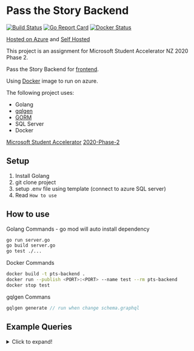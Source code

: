 # Pass the Story Backend

[![Build Status](https://dev.azure.com/chengzhenyang/pts-backend/_apis/build/status/scorpionknifes.pts-backend?branchName=master)](https://dev.azure.com/chengzhenyang/pts-backend/_build/latest?definitionId=3&branchName=master) [![Go Report Card](https://goreportcard.com/badge/github.com/scorpionknifes/pts-backend)](https://goreportcard.com/report/github.com/scorpionknifes/pts-backend)
[![Docker Status](https://img.shields.io/docker/cloud/build/zhenknz/pts-backend)](https://hub.docker.com/repository/docker/zhenknz/pts-backend/)

[Hosted on Azure](https://pts-backend.azurewebsites.net/) and [Self Hosted](https://zhenknz.ml)

This project is an assignment for Microsoft Student Accelerator NZ 2020 Phase 2.

Pass the Story Backend for [frontend](https://github.com/scorpionknifes/pts-frontend).

Using [Docker](https://hub.docker.com/repository/docker/zhenknz/pts-backend) image to run on azure.



The following project uses:
- Golang
- [gqlgen](https://gqlgen.com/)
- [GORM](https://gorm.io/index.html)
- SQL Server
- Docker

[Microsoft Student Accelerator](http://aka.ms/nzmsawebsite)
[2020-Phase-2](https://github.com/NZMSA/2020-Phase-2)

## Setup

1. Install Golang
2. git clone project
3. setup .env file using template (connect to azure SQL server)
4. Read ```How to use```

## How to use

Golang Commands - go mod will auto install dependency
```bash
go run server.go
go build server.go
go test ./...
```

Docker Commands
```bash
docker build -t pts-backend .
docker run --publish <PORT>:<PORT> --name test --rm pts-backend
docker stop test
```

gqlgen Commans
```go
gqlgen generate // run when change schema.graphql
```

## Example Queries
<details>
  <summary>Click to expand!</summary>
  ```go
# Write your query or mutation here
query stories {
  stories{
    id
    name
    count
    people
    tags
    createdAt
    updatedAt
  }
}

mutation createStory {
  createStory(input: {
    name: "Anonymous's 2000",
    tags: "example, cool, love"
  }){
    id
    name
    tags
  }
}

subscription subscriptionStory {
  stories{
    id
    name
    count
    people
    tags
    createdAt
    updatedAt
  }
}

query Story {
  story(id: 1) {
    id
    name
    turns{
      id
      value
      user{
        id
      }
    }
    count
    people
    tags
    createdAt
    updatedAt
  }
}
  ```

</details>